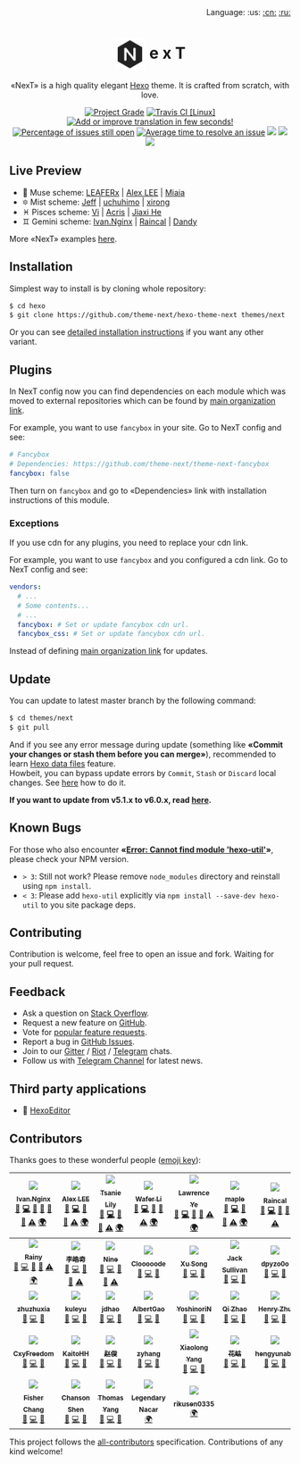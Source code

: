 <div align="right">Language: :us:
<a title="Chinese" href="docs/zh-CN/README.md">:cn:</a>
<a title="Russian" href="docs/ru/README.md">:ru:</a></div>

# <div align="center"><a title="Go to homepage" href="https://theme-next.org"><img align="center" width="56" height="56" src="https://raw.githubusercontent.com/theme-next/hexo-theme-next/master/source/images/logo.svg?sanitize=true"></a> e x T</div>

<p align="center">«NexT» is a high quality elegant <a href="http://hexo.io">Hexo</a> theme. It is crafted from scratch, with love.</p>

<p align="center">
  <a href="https://www.codacy.com/app/theme-next/hexo-theme-next?utm_source=github.com&amp;utm_medium=referral&amp;utm_content=theme-next/hexo-theme-next&amp;utm_campaign=Badge_Grade"><img src="https://api.codacy.com/project/badge/Grade/72f7fe7609c2438a92069f448e5a341a" title="Project Grade"></a>
  <a href="https://travis-ci.org/theme-next/hexo-theme-next?branch=master"><img src="https://travis-ci.org/theme-next/hexo-theme-next.svg?branch=master" title="Travis CI [Linux]"></a>
  <a href="https://crwd.in/theme-next"><img src="https://d322cqt584bo4o.cloudfront.net/theme-next/localized.svg" title="Add or improve translation in few seconds!"></a>
  <a href="https://github.com/theme-next/hexo-theme-next/issues"><img src="http://isitmaintained.com/badge/open/theme-next/hexo-theme-next.svg" title="Percentage of issues still open"></a>
  <a href="https://github.com/theme-next/hexo-theme-next/issues"><img src="http://isitmaintained.com/badge/resolution/theme-next/hexo-theme-next.svg" title="Average time to resolve an issue"></a>
  <a href="https://github.com/theme-next/hexo-theme-next/releases"><img src="https://badge.fury.io/gh/theme-next%2Fhexo-theme-next.svg"></a>
  <a href="http://hexo.io"><img src="https://img.shields.io/badge/hexo-%3E%3D%203.5.0-blue.svg"></a>
  <a href="https://github.com/theme-next/hexo-theme-next/blob/master/LICENSE.md"><img src="https://img.shields.io/badge/license-%20AGPL-blue.svg"></a>
</p>

## Live Preview

* :heart_decoration: Muse scheme: [LEAFERx](https://leaferx.online) | [Alex LEE](http://saili.science) | [Miaia](https://11.tt)
* :six_pointed_star: Mist scheme: [Jeff](https://blog.zzbd.org) | [uchuhimo](http://uchuhimo.me) | [xirong](http://www.ixirong.com)
* :pisces: Pisces scheme: [Vi](http://notes.iissnan.com) | [Acris](https://acris.me) | [Jiaxi He](http://jiaxi.io)
* :gemini: Gemini scheme: [Ivan.Nginx](https://almostover.ru) | [Raincal](https://raincal.com) | [Dandy](https://dandyxu.me)

More «NexT» examples [here](https://github.com/iissnan/hexo-theme-next/issues/119).

## Installation

Simplest way to install is by cloning whole repository:

   ```sh
   $ cd hexo
   $ git clone https://github.com/theme-next/hexo-theme-next themes/next
   ```

Or you can see [detailed installation instructions][docs-installation-url] if you want any other variant.

## Plugins

In NexT config now you can find dependencies on each module which was moved to external repositories which can be found by [main organization link](https://github.com/theme-next).

For example, you want to use `fancybox` in your site. Go to NexT config and see:

```yml
# Fancybox
# Dependencies: https://github.com/theme-next/theme-next-fancybox
fancybox: false
```

Then turn on `fancybox` and go to «Dependencies» link with installation instructions of this module.

### Exceptions

If you use cdn for any plugins, you need to replace your cdn link.

For example, you want to use `fancybox` and you configured a cdn link. Go to NexT config and see:

```yml
vendors:
  # ...
  # Some contents...
  # ...
  fancybox: # Set or update fancybox cdn url.
  fancybox_css: # Set or update fancybox cdn url.
```

Instead of defining [main organization link](https://github.com/theme-next) for updates.

## Update

You can update to latest master branch by the following command:

```sh
$ cd themes/next
$ git pull
```

And if you see any error message during update (something like **«Commit your changes or stash them before you can merge»**), recommended to learn [Hexo data files][docs-data-files-url] feature.\
Howbeit, you can bypass update errors by `Commit`, `Stash` or `Discard` local changes. See [here](https://stackoverflow.com/a/15745424/5861495) how to do it.

**If you want to update from v5.1.x to v6.0.x, read [here][docs-update-5-1-x-url].**

## Known Bugs

For those who also encounter **«[Error: Cannot find module 'hexo-util'](https://github.com/iissnan/hexo-theme-next/issues/1490)»**, please check your NPM version.

* `> 3`: Still not work? Please remove `node_modules` directory and reinstall using `npm install`.
* `< 3`: Please add `hexo-util` explicitly via `npm install --save-dev hexo-util` to you site package deps.

## Contributing

Contribution is welcome, feel free to open an issue and fork. Waiting for your pull request.

## Feedback

* Ask a question on [Stack Overflow][stack-url].
* Request a new feature on [GitHub][contributing-url].
* Vote for [popular feature requests][feat-req-vote-url].
* Report a bug in [GitHub Issues][issues-url].
* Join to our [Gitter][gitter-url] / [Riot][riot-url] / [Telegram][t-chat-url] chats.
* Follow us with [Telegram Channel][t-news-url] for latest news.

## Third party applications

* :triangular_flag_on_post: <a title="Hexo Markdown Editor" href="https://github.com/zhuzhuyule/HexoEditor" target="_blank">HexoEditor</a>

[browser-image]: https://img.shields.io/badge/browser-%20chrome%20%7C%20firefox%20%7C%20opera%20%7C%20safari%20%7C%20ie%20%3E%3D%209-lightgrey.svg
[browser-url]: https://www.browserstack.com

[stack-url]: https://stackoverflow.com/questions/tagged/theme-next
[contributing-url]: https://github.com/theme-next/hexo-theme-next/blob/master/.github/CONTRIBUTING.md
[feat-req-vote-url]: https://github.com/theme-next/hexo-theme-next/issues?q=is%3Aopen+is%3Aissue+label%3Afeature-request+sort%3Areactions-%2B1-desc
[issues-url]: https://github.com/theme-next/hexo-theme-next/issues

[gitter-url]: https://gitter.im/theme-next
[riot-url]: https://riot.im/app/#/room/#NexT:matrix.org
[t-chat-url]: https://t.me/theme_next
[t-news-url]: https://t.me/theme_next_news

<!--[rel-image]: https://img.shields.io/github/release/theme-next/hexo-theme-next.svg-->
<!--[rel-image]: https://badge.fury.io/gh/theme-next%2Fhexo-theme-next.svg-->
<!--[mnt-image]: https://img.shields.io/maintenance/yes/2018.svg-->

[download-latest-url]: https://github.com/theme-next/hexo-theme-next/archive/master.zip
[releases-latest-url]: https://github.com/theme-next/hexo-theme-next/releases/latest
<!--[releases-url]: https://github.com/theme-next/hexo-theme-next/releases-->
[tags-url]: https://github.com/theme-next/hexo-theme-next/tags
[commits-url]: https://github.com/theme-next/hexo-theme-next/commits/master

[docs-installation-url]: https://github.com/theme-next/hexo-theme-next/blob/master/docs/INSTALLATION.md
[docs-data-files-url]: https://github.com/theme-next/hexo-theme-next/blob/master/docs/DATA-FILES.md
[docs-update-5-1-x-url]: https://github.com/theme-next/hexo-theme-next/blob/master/docs/UPDATE-FROM-5.1.X.md

## Contributors

Thanks goes to these wonderful people ([emoji key](https://github.com/kentcdodds/all-contributors#emoji-key)):

<!-- ALL-CONTRIBUTORS-LIST:START - Do not remove or modify this section -->
<!-- prettier-ignore -->
| [<img src="https://avatars2.githubusercontent.com/u/16944225?v=4" width="100px;"/><br /><sub><b>Ivan.Nginx</b></sub>](https://almostover.ru)<br />[🐛](https://github.com/theme-next/hexo-theme-next/issues?q=author%3Aivan-nginx "Bug reports") [💻](https://github.com/theme-next/hexo-theme-next/commits?author=ivan-nginx "Code") [📖](https://github.com/theme-next/hexo-theme-next/commits?author=ivan-nginx "Documentation") [🤔](#ideas-ivan-nginx "Ideas, Planning, & Feedback") [📝](#blog-ivan-nginx "Blogposts") [👀](#review-ivan-nginx "Reviewed Pull Requests") [⚠️](https://github.com/theme-next/hexo-theme-next/commits?author=ivan-nginx "Tests") [🌍](#translation-ivan-nginx "Translation") | [<img src="https://avatars3.githubusercontent.com/u/8521181?v=4" width="100px;"/><br /><sub><b>Alex LEE</b></sub>](http://saili.science)<br />[🐛](https://github.com/theme-next/hexo-theme-next/issues?q=author%3Asli1989 "Bug reports") [💻](https://github.com/theme-next/hexo-theme-next/commits?author=sli1989 "Code") [📖](https://github.com/theme-next/hexo-theme-next/commits?author=sli1989 "Documentation") [👀](#review-sli1989 "Reviewed Pull Requests") [⚠️](https://github.com/theme-next/hexo-theme-next/commits?author=sli1989 "Tests") [🌍](#translation-sli1989 "Translation") | [<img src="https://avatars1.githubusercontent.com/u/980449?v=4" width="100px;"/><br /><sub><b>Tsanie Lily</b></sub>](https://tsanie.us)<br />[🐛](https://github.com/theme-next/hexo-theme-next/issues?q=author%3Atsanie "Bug reports") [💻](https://github.com/theme-next/hexo-theme-next/commits?author=tsanie "Code") [📖](https://github.com/theme-next/hexo-theme-next/commits?author=tsanie "Documentation") [👀](#review-tsanie "Reviewed Pull Requests") [⚠️](https://github.com/theme-next/hexo-theme-next/commits?author=tsanie "Tests") [🌍](#translation-tsanie "Translation") | [<img src="https://avatars1.githubusercontent.com/u/12459199?v=4" width="100px;"/><br /><sub><b>Wafer Li</b></sub>](https://wafer.li)<br />[🐛](https://github.com/theme-next/hexo-theme-next/issues?q=author%3Awafer-li "Bug reports") [💻](https://github.com/theme-next/hexo-theme-next/commits?author=wafer-li "Code") [📖](https://github.com/theme-next/hexo-theme-next/commits?author=wafer-li "Documentation") [👀](#review-wafer-li "Reviewed Pull Requests") [⚠️](https://github.com/theme-next/hexo-theme-next/commits?author=wafer-li "Tests") [🌍](#translation-wafer-li "Translation") | [<img src="https://avatars2.githubusercontent.com/u/20595509?v=4" width="100px;"/><br /><sub><b>Lawrence Ye</b></sub>](https://leaferx.online)<br />[🐛](https://github.com/theme-next/hexo-theme-next/issues?q=author%3ALEAFERx "Bug reports") [💻](https://github.com/theme-next/hexo-theme-next/commits?author=LEAFERx "Code") [📖](https://github.com/theme-next/hexo-theme-next/commits?author=LEAFERx "Documentation") [👀](#review-LEAFERx "Reviewed Pull Requests") [⚠️](https://github.com/theme-next/hexo-theme-next/commits?author=LEAFERx "Tests") [🌍](#translation-LEAFERx "Translation") | [<img src="https://avatars1.githubusercontent.com/u/9370547?v=4" width="100px;"/><br /><sub><b>maple</b></sub>](https://blog.maple3142.net/)<br />[🐛](https://github.com/theme-next/hexo-theme-next/issues?q=author%3Amaple3142 "Bug reports") [💻](https://github.com/theme-next/hexo-theme-next/commits?author=maple3142 "Code") [📖](https://github.com/theme-next/hexo-theme-next/commits?author=maple3142 "Documentation") [👀](#review-maple3142 "Reviewed Pull Requests") [⚠️](https://github.com/theme-next/hexo-theme-next/commits?author=maple3142 "Tests") [🌍](#translation-maple3142 "Translation") | [<img src="https://avatars1.githubusercontent.com/u/6279478?v=4" width="100px;"/><br /><sub><b>Raincal</b></sub>](https://raincal.com)<br />[🐛](https://github.com/theme-next/hexo-theme-next/issues?q=author%3ARaincal "Bug reports") [💻](https://github.com/theme-next/hexo-theme-next/commits?author=Raincal "Code") [📖](https://github.com/theme-next/hexo-theme-next/commits?author=Raincal "Documentation") [👀](#review-Raincal "Reviewed Pull Requests") [⚠️](https://github.com/theme-next/hexo-theme-next/commits?author=Raincal "Tests") |
| :---: | :---: | :---: | :---: | :---: | :---: | :---: |
| [<img src="https://avatars1.githubusercontent.com/u/7333266?v=4" width="100px;"/><br /><sub><b>Rainy</b></sub>](https://rainylog.com)<br />[🐛](https://github.com/theme-next/hexo-theme-next/issues?q=author%3Ageekrainy "Bug reports") [💻](https://github.com/theme-next/hexo-theme-next/commits?author=geekrainy "Code") [📖](https://github.com/theme-next/hexo-theme-next/commits?author=geekrainy "Documentation") [👀](#review-geekrainy "Reviewed Pull Requests") [⚠️](https://github.com/theme-next/hexo-theme-next/commits?author=geekrainy "Tests") [🌍](#translation-geekrainy "Translation") | [<img src="https://avatars0.githubusercontent.com/u/34574198?v=4" width="100px;"/><br /><sub><b>李皓奇</b></sub>](https://liolok.github.io/)<br />[🐛](https://github.com/theme-next/hexo-theme-next/issues?q=author%3Aliolok "Bug reports") [💻](https://github.com/theme-next/hexo-theme-next/commits?author=liolok "Code") [📖](https://github.com/theme-next/hexo-theme-next/commits?author=liolok "Documentation") [👀](#review-liolok "Reviewed Pull Requests") [⚠️](https://github.com/theme-next/hexo-theme-next/commits?author=liolok "Tests") | [<img src="https://avatars2.githubusercontent.com/u/10877162?v=4" width="100px;"/><br /><sub><b>Nine</b></sub>](http://ioliu.cn)<br />[🐛](https://github.com/theme-next/hexo-theme-next/issues?q=author%3AxCss "Bug reports") [💻](https://github.com/theme-next/hexo-theme-next/commits?author=xCss "Code") [📖](https://github.com/theme-next/hexo-theme-next/commits?author=xCss "Documentation") [👀](#review-xCss "Reviewed Pull Requests") [⚠️](https://github.com/theme-next/hexo-theme-next/commits?author=xCss "Tests") | [<img src="https://avatars0.githubusercontent.com/u/12930377?v=4" width="100px;"/><br /><sub><b>Clooooode</b></sub>](https://github.com/jackey8616)<br />[🐛](https://github.com/theme-next/hexo-theme-next/issues?q=author%3Ajackey8616 "Bug reports") [💻](https://github.com/theme-next/hexo-theme-next/commits?author=jackey8616 "Code") [📖](https://github.com/theme-next/hexo-theme-next/commits?author=jackey8616 "Documentation") | [<img src="https://avatars3.githubusercontent.com/u/13825126?v=4" width="100px;"/><br /><sub><b>Xu Song</b></sub>](https://github.com/xu-song)<br />[🐛](https://github.com/theme-next/hexo-theme-next/issues?q=author%3Axu-song "Bug reports") [💻](https://github.com/theme-next/hexo-theme-next/commits?author=xu-song "Code") [📖](https://github.com/theme-next/hexo-theme-next/commits?author=xu-song "Documentation") | [<img src="https://avatars3.githubusercontent.com/u/10931391?v=4" width="100px;"/><br /><sub><b>Jack Sullivan</b></sub>](https://github.com/HuntedCodes)<br />[🐛](https://github.com/theme-next/hexo-theme-next/issues?q=author%3AHuntedCodes "Bug reports") [💻](https://github.com/theme-next/hexo-theme-next/commits?author=HuntedCodes "Code") [📖](https://github.com/theme-next/hexo-theme-next/commits?author=HuntedCodes "Documentation") | [<img src="https://avatars1.githubusercontent.com/u/24768249?v=4" width="100px;"/><br /><sub><b>dpyzo0o</b></sub>](https://github.com/dpyzo0o)<br />[🐛](https://github.com/theme-next/hexo-theme-next/issues?q=author%3Adpyzo0o "Bug reports") [💻](https://github.com/theme-next/hexo-theme-next/commits?author=dpyzo0o "Code") [📖](https://github.com/theme-next/hexo-theme-next/commits?author=dpyzo0o "Documentation") |
| [<img src="https://avatars1.githubusercontent.com/u/11242146?v=4" width="100px;"/><br /><sub><b>zhuzhuxia</b></sub>](http://zhuzhuyule.com)<br />[🐛](https://github.com/theme-next/hexo-theme-next/issues?q=author%3Azhuzhuyule "Bug reports") [💻](https://github.com/theme-next/hexo-theme-next/commits?author=zhuzhuyule "Code") [📖](https://github.com/theme-next/hexo-theme-next/commits?author=zhuzhuyule "Documentation") | [<img src="https://avatars0.githubusercontent.com/u/25771340?v=4" width="100px;"/><br /><sub><b>kuleyu</b></sub>](https://kuleyu-hugo.netlify.com/)<br />[🐛](https://github.com/theme-next/hexo-theme-next/issues?q=author%3Akuleyu "Bug reports") [💻](https://github.com/theme-next/hexo-theme-next/commits?author=kuleyu "Code") [📖](https://github.com/theme-next/hexo-theme-next/commits?author=kuleyu "Documentation") | [<img src="https://avatars2.githubusercontent.com/u/16662357?v=4" width="100px;"/><br /><sub><b>jdhao</b></sub>](http://jdhao.github.io)<br />[🐛](https://github.com/theme-next/hexo-theme-next/issues?q=author%3Ajdhao "Bug reports") [💻](https://github.com/theme-next/hexo-theme-next/commits?author=jdhao "Code") [📖](https://github.com/theme-next/hexo-theme-next/commits?author=jdhao "Documentation") | [<img src="https://avatars1.githubusercontent.com/u/18282328?v=4" width="100px;"/><br /><sub><b>AlbertGao</b></sub>](http://www.albertgao.xyz)<br />[🐛](https://github.com/theme-next/hexo-theme-next/issues?q=author%3AAlbert-Gao "Bug reports") [💻](https://github.com/theme-next/hexo-theme-next/commits?author=Albert-Gao "Code") [📖](https://github.com/theme-next/hexo-theme-next/commits?author=Albert-Gao "Documentation") | [<img src="https://avatars0.githubusercontent.com/u/11273093?v=4" width="100px;"/><br /><sub><b>YoshinoriN</b></sub>](https://yoshinorin.net/)<br />[🐛](https://github.com/theme-next/hexo-theme-next/issues?q=author%3AYoshinoriN "Bug reports") [💻](https://github.com/theme-next/hexo-theme-next/commits?author=YoshinoriN "Code") [📖](https://github.com/theme-next/hexo-theme-next/commits?author=YoshinoriN "Documentation") | [<img src="https://avatars3.githubusercontent.com/u/25344334?v=4" width="100px;"/><br /><sub><b>Qi Zhao</b></sub>](https://zhaoqi99.github.io/)<br />[🐛](https://github.com/theme-next/hexo-theme-next/issues?q=author%3AZhaoQi99 "Bug reports") [💻](https://github.com/theme-next/hexo-theme-next/commits?author=ZhaoQi99 "Code") [📖](https://github.com/theme-next/hexo-theme-next/commits?author=ZhaoQi99 "Documentation") | [<img src="https://avatars2.githubusercontent.com/u/6239652?v=4" width="100px;"/><br /><sub><b>Henry Zhu</b></sub>](https://changchen.me/)<br />[🐛](https://github.com/theme-next/hexo-theme-next/issues?q=author%3Adaya0576 "Bug reports") [💻](https://github.com/theme-next/hexo-theme-next/commits?author=daya0576 "Code") [📖](https://github.com/theme-next/hexo-theme-next/commits?author=daya0576 "Documentation") |
| [<img src="https://avatars1.githubusercontent.com/u/8132652?v=4" width="100px;"/><br /><sub><b>CxyFreedom</b></sub>](https://github.com/cxyfreedom)<br />[🐛](https://github.com/theme-next/hexo-theme-next/issues?q=author%3Acxyfreedom "Bug reports") [💻](https://github.com/theme-next/hexo-theme-next/commits?author=cxyfreedom "Code") [📖](https://github.com/theme-next/hexo-theme-next/commits?author=cxyfreedom "Documentation") | [<img src="https://avatars1.githubusercontent.com/u/13927774?v=4" width="100px;"/><br /><sub><b>KaitoHH</b></sub>](https://kaitohh.com/)<br />[🐛](https://github.com/theme-next/hexo-theme-next/issues?q=author%3AKaitoHH "Bug reports") [💻](https://github.com/theme-next/hexo-theme-next/commits?author=KaitoHH "Code") [📖](https://github.com/theme-next/hexo-theme-next/commits?author=KaitoHH "Documentation") | [<img src="https://avatars2.githubusercontent.com/u/35387985?v=4" width="100px;"/><br /><sub><b>赵俊</b></sub>](http://www.zhaojun.im)<br />[🐛](https://github.com/theme-next/hexo-theme-next/issues?q=author%3Azhaojun1998 "Bug reports") [💻](https://github.com/theme-next/hexo-theme-next/commits?author=zhaojun1998 "Code") [📖](https://github.com/theme-next/hexo-theme-next/commits?author=zhaojun1998 "Documentation") | [<img src="https://avatars2.githubusercontent.com/u/13059924?v=4" width="100px;"/><br /><sub><b>zyhang</b></sub>](https://github.com/izyhang)<br />[🐛](https://github.com/theme-next/hexo-theme-next/issues?q=author%3Aizyhang "Bug reports") [💻](https://github.com/theme-next/hexo-theme-next/commits?author=izyhang "Code") [📖](https://github.com/theme-next/hexo-theme-next/commits?author=izyhang "Documentation") | [<img src="https://avatars2.githubusercontent.com/u/18529307?v=4" width="100px;"/><br /><sub><b>Xiaolong Yang</b></sub>](https://xiaolony.github.io)<br />[🐛](https://github.com/theme-next/hexo-theme-next/issues?q=author%3AXiaolonY "Bug reports") [💻](https://github.com/theme-next/hexo-theme-next/commits?author=XiaolonY "Code") [📖](https://github.com/theme-next/hexo-theme-next/commits?author=XiaolonY "Documentation") | [<img src="https://avatars1.githubusercontent.com/u/15226118?v=4" width="100px;"/><br /><sub><b>花蛄</b></sub>](https://github.com/yzca)<br />[🐛](https://github.com/theme-next/hexo-theme-next/issues?q=author%3Ayzca "Bug reports") [💻](https://github.com/theme-next/hexo-theme-next/commits?author=yzca "Code") [📖](https://github.com/theme-next/hexo-theme-next/commits?author=yzca "Documentation") | [<img src="https://avatars2.githubusercontent.com/u/1683936?v=4" width="100px;"/><br /><sub><b>hengyunabc</b></sub>](http://hengyunabc.github.io/)<br />[🐛](https://github.com/theme-next/hexo-theme-next/issues?q=author%3Ahengyunabc "Bug reports") [💻](https://github.com/theme-next/hexo-theme-next/commits?author=hengyunabc "Code") [📖](https://github.com/theme-next/hexo-theme-next/commits?author=hengyunabc "Documentation") |
| [<img src="https://avatars2.githubusercontent.com/u/6104460?v=4" width="100px;"/><br /><sub><b>Fisher Chang</b></sub>](http://bluefisher.github.io)<br />[🐛](https://github.com/theme-next/hexo-theme-next/issues?q=author%3ABlueFisher "Bug reports") [💻](https://github.com/theme-next/hexo-theme-next/commits?author=BlueFisher "Code") [📖](https://github.com/theme-next/hexo-theme-next/commits?author=BlueFisher "Documentation") | [<img src="https://avatars2.githubusercontent.com/u/4521477?v=4" width="100px;"/><br /><sub><b>Chanson Shen</b></sub>](http://chansonshen.com/)<br />[🐛](https://github.com/theme-next/hexo-theme-next/issues?q=author%3Ashenchsh "Bug reports") [💻](https://github.com/theme-next/hexo-theme-next/commits?author=shenchsh "Code") [📖](https://github.com/theme-next/hexo-theme-next/commits?author=shenchsh "Documentation") | [<img src="https://avatars2.githubusercontent.com/u/842383?v=4" width="100px;"/><br /><sub><b>Thomas Yang</b></sub>](http://ywjno.com)<br />[🐛](https://github.com/theme-next/hexo-theme-next/issues?q=author%3Aywjno "Bug reports") [💻](https://github.com/theme-next/hexo-theme-next/commits?author=ywjno "Code") [📖](https://github.com/theme-next/hexo-theme-next/commits?author=ywjno "Documentation") | [<img src="https://avatars3.githubusercontent.com/u/8149261?v=4" width="100px;"/><br /><sub><b>Legendary Nacar</b></sub>](http://legendarynacar.github.io)<br />[🌍](#translation-legendarynacar "Translation") | [<img src="https://avatars0.githubusercontent.com/u/19174234?v=4" width="100px;"/><br /><sub><b>rikusen0335</b></sub>](https://github.com/Rikusen0335)<br />[🌍](#translation-Rikusen0335 "Translation") |
<!-- ALL-CONTRIBUTORS-LIST:END -->

This project follows the [all-contributors](https://github.com/kentcdodds/all-contributors) specification. Contributions of any kind welcome!
